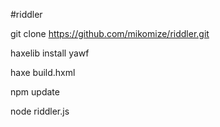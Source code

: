 #riddler

git clone https://github.com/mikomize/riddler.git

haxelib install yawf

haxe build.hxml

npm update

node riddler.js
